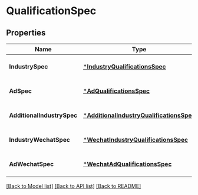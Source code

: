 # QualificationSpec

## Properties
Name | Type | Description | Notes
------------ | ------------- | ------------- | -------------
**IndustrySpec** | [***IndustryQualificationsSpec**](industry_qualifications_spec.md) |  | [optional] [default to null]
**AdSpec** | [***AdQualificationsSpec**](ad_qualifications_spec.md) |  | [optional] [default to null]
**AdditionalIndustrySpec** | [***AdditionalIndustryQualificationsSpec**](additional_industry_qualifications_spec.md) |  | [optional] [default to null]
**IndustryWechatSpec** | [***WechatIndustryQualificationsSpec**](wechat_industry_qualifications_spec.md) |  | [optional] [default to null]
**AdWechatSpec** | [***WechatAdQualificationsSpec**](wechat_ad_qualifications_spec.md) |  | [optional] [default to null]

[[Back to Model list]](../README.md#documentation-for-models) [[Back to API list]](../README.md#documentation-for-api-endpoints) [[Back to README]](../README.md)


